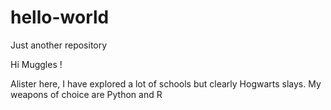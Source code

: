 # hello-world
Just another repository

Hi Muggles !

Alister here, I have explored a lot of schools but clearly Hogwarts slays.
My weapons of choice are Python and R
